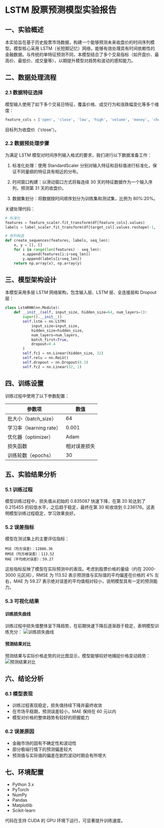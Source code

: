 # LSTM 股票预测模型实验报告

## 一、实验概述

本实验旨在基于历史股票市场数据，构建一个能够预测未来收盘价的时间序列模型。模型核心采用 LSTM（长短期记忆）网络，能够有效处理具有时间依赖性的金融数据。与传统的单特征预测不同，本模型结合了多个交易指标（如开盘价、最高价、最低价、成交量等），以期提升模型对趋势和波动的感知能力。

## 二、数据处理流程

### 2.1 数据特征选择
模型输入使用了如下多个交易日特征，覆盖价格、成交行为和涨跌幅变化等多个维度：

```python
feature_cols = ['open', 'close', 'low', 'high', 'volume', 'money', 'change']
```

目标列为收盘价（'close'）。

### 2.2 数据预处理步骤
为满足 LSTM 模型对时间序列输入格式的要求，我们进行以下数据准备工作：

1. 标准化处理：使用 StandardScaler 分别对输入特征和目标值进行标准化，保证不同量纲的特征具有相近的分布。

2. 时间窗口构建：以滑动窗口方式将每连续 30 天的特征数据作为一个输入序列，预测第 31 天的收盘价。

3. 数据集划分：将数据按时间顺序划分为训练集和测试集，比例为 80%:20%。

关键处理代码：
```python
# 标准化
features = feature_scaler.fit_transform(df[feature_cols].values)
labels = label_scaler.fit_transform(df[target_col].values.reshape(-1, 1))

# 序列构造
def create_sequences(features, labels, seq_len):
    x, y = [], []
    for i in range(len(features) - seq_len):
        x.append(features[i:i+seq_len])
        y.append(labels[i+seq_len])
    return np.array(x), np.array(y)
```

## 三、模型架构设计

本模型采用多层 LSTM 网络架构，包含输入层、LSTM 层、全连接层和 Dropout 层：

```python
class LstmRNN(nn.Module):
    def __init__(self, input_size, hidden_size=64, num_layers=1):
        super().__init__()
        self.lstm = nn.LSTM(
            input_size=input_size,
            hidden_size=hidden_size,
            num_layers=num_layers,
            batch_first=True,
            dropout=0.4
        )
        self.fc1 = nn.Linear(hidden_size, 32)
        self.relu = nn.ReLU()
        self.dropout = nn.Dropout(0.3)
        self.fc2 = nn.Linear(32, 1)
```

## 四、训练设置

训练过程中使用了以下参数配置：

| 参数项 | 数值 |
|--------|------|
| 批大小（batch_size） | 64 |
| 学习率（learning rate） | 0.001 |
| 优化器（optimizer） | Adam |
| 损失函数 | 相对误差损失 |
| 训练轮数（epochs） | 30 |

## 五、实验结果分析

### 5.1 训练过程
模型训练过程中，损失值从初始的 0.835087 快速下降，在第 20 轮达到了 0.215455 的较低水平，之后趋于稳定，最终在第 30 轮收敛到 0.236176。这表明模型训练过程稳定，学习效果良好。

### 5.2 误差指标
模型在测试集上的主要评估指标：

```
MSE（均方误差）：12886.36
RMSE（均方根误差）：113.52
MAE（平均绝对误差）：59.27
```

这些指标反映了模型在实际预测中的表现。考虑到股票价格的量级（约在 2000-3000 元区间），RMSE 为 113.52 表示预测值与实际值的平均偏差在价格的 4% 左右，MAE 为 59.27 表示绝对误差的平均值相对较小，说明模型具有一定的预测能力。

### 5.3 可视化结果

#### 训练损失曲线
训练过程中损失值整体呈下降趋势，在前期快速下降后逐渐趋于稳定，表明模型训练充分：
![训练损失曲线](training_loss.png)

#### 预测结果对比
预测结果与实际价格走势的对比图显示，模型能够较好地捕捉价格变动趋势：
![预测结果对比](prediction_results.png)

## 六、结论分析

### 6.1 模型表现
- 训练过程表现稳定，损失值持续下降并最终收敛
- 在市场平稳期，预测误差较小，MAE 保持在 60 元以内
- 模型对价格的整体趋势有较好的把握能力

### 6.2 误差原因
- 金融市场的固有不确定性和波动性
- 部分极端行情下的预测偏差较大
- 预测值与实际值的偏差在剧烈波动时期会有所增大

## 七、环境配置

- Python 3.x
- PyTorch
- NumPy
- Pandas
- Matplotlib
- Scikit-learn

代码在支持 CUDA 的 GPU 环境下运行，可显著提升训练速度。 